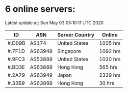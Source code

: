 # 6 online servers:

Latest update at: Sun May 03 05:10:11 UTC 2020

| ID | ASN | Server Country | Online |
| -- | --- | -------------- | ------ |
| #.D09B | AS174 | United States | 1005 hrs |
| #.7F1D | AS63949 | Singapore | 1092 hrs |
| #.9FC3 | AS53889 | United States | 1020 hrs |
| #.BD3E | AS63888 | Hong Kong | 565 hrs |
| #.2A79 | AS63949 | Japan | 2329 hrs |
| #.33B9 | AS63888 | Hong Kong | 30 hrs |

